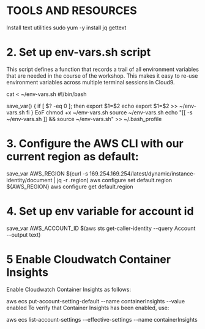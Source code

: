 # TOOLS AND RESOURCES
Install text utilities
sudo yum -y install jq gettext
# 2. Set up env-vars.sh script
This script defines a function that records a trail of all environment variables that are needed in the course of the workshop. This makes it easy to re-use environment variables across multiple terminal sessions in Cloud9.

cat <<EoF > ~/env-vars.sh
#!/bin/bash

save_var() {
  if [ \$? -eq 0 ]; then
    export \$1=\$2
    echo export \$1=\$2 >> ~/env-vars.sh
  fi
}
EoF
chmod +x ~/env-vars.sh
source ~/env-vars.sh
echo "[[ -s ~/env-vars.sh ]] && source ~/env-vars.sh" >> ~/.bash_profile
  
# 3. Configure the AWS CLI with our current region as default:
  
save_var AWS_REGION $(curl -s 169.254.169.254/latest/dynamic/instance-identity/document | jq -r .region)
aws configure set default.region ${AWS_REGION}
aws configure get default.region

# 4. Set up env variable for account id
  
save_var AWS_ACCOUNT_ID $(aws sts get-caller-identity --query Account --output text)
 
# 5 Enable Cloudwatch Container Insights
Enable Cloudwatch Container Insights as follows:

aws ecs put-account-setting-default --name containerInsights --value enabled
To verify that Container Insights has been enabled, use:

aws ecs list-account-settings --effective-settings --name containerInsights
  
